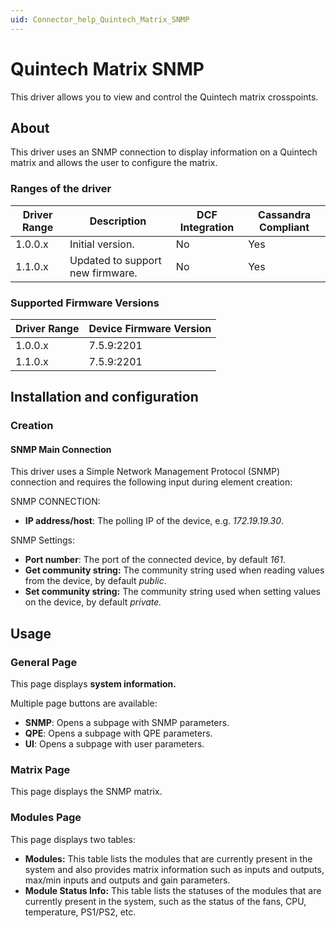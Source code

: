```yaml
---
uid: Connector_help_Quintech_Matrix_SNMP
---
```


# Quintech Matrix SNMP

This driver allows you to view and control the Quintech matrix crosspoints.

## About

This driver uses an SNMP connection to display information on a Quintech matrix and allows the user to configure the matrix.

### Ranges of the driver

| **Driver Range** | **Description**                  | **DCF Integration** | **Cassandra Compliant** |
|------------------|----------------------------------|---------------------|-------------------------|
| 1.0.0.x          | Initial version.                 | No                  | Yes                     |
| 1.1.0.x          | Updated to support new firmware. | No                  | Yes                     |

### Supported Firmware Versions

| **Driver Range** | **Device Firmware Version** |
|------------------|-----------------------------|
| 1.0.0.x          | 7.5.9:2201                  |
| 1.1.0.x          | 7.5.9:2201                  |

## Installation and configuration

### Creation

#### SNMP Main Connection

This driver uses a Simple Network Management Protocol (SNMP) connection and requires the following input during element creation:

SNMP CONNECTION:

- **IP address/host**: The polling IP of the device, e.g. *172.19.19.30*.

SNMP Settings:

- **Port number**: The port of the connected device, by default *161*.
- **Get community string:** The community string used when reading values from the device, by default *public*.
- **Set community string:** The community string used when setting values on the device, by default *private.*

## Usage

### General Page

This page displays **system information.**

Multiple page buttons are available:

- **SNMP**: Opens a subpage with SNMP parameters.
- **QPE**: Opens a subpage with QPE parameters.
- **UI**: Opens a subpage with user parameters.

### Matrix Page

This page displays the SNMP matrix.

### Modules Page

This page displays two tables:

- **Modules:** This table lists the modules that are currently present in the system and also provides matrix information such as inputs and outputs, max/min inputs and outputs and gain parameters.
- **Module Status Info:** This table lists the statuses of the modules that are currently present in the system, such as the status of the fans, CPU, temperature, PS1/PS2, etc.
